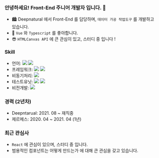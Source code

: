### 안녕하세요! Front-End 주니어 개발자 입니다. 👋

* 🏙 Deepnatural 에서 Front-End 를 담당하며, ``데이터 가공 작업도구`` 를 개발하고 있습니다.
* 🤗 ``Vue`` 와 ``Typescript`` 를 좋아합니다.
* 😎 ``HTMLCanvas API`` 에 큰 관심이 있고, 스터디 중 입니다 !

### Skill

* 언어: <img src="https://img.shields.io/badge/Javascript----blue"> <img src="https://img.shields.io/badge/Typescript----blue">
* 프레임워크: <img src="https://img.shields.io/badge/Vue-2-brightgreen"> <img src="https://img.shields.io/badge/Vue-3-brightgreen">
* 비동기처리: <img src="https://img.shields.io/badge/RxJS----green">
* 테스트유닛: <img src="https://img.shields.io/badge/Jest----red"> <img src="https://img.shields.io/badge/VueTestUtils----red">
* 비전개발: <img src="https://img.shields.io/badge/Canvas----lightgrey">

### 경력 (2년차)

* Deepntarual: 2021. 08 ~ 재직중
* 제르메스: 2020. 04 ~ 2021. 04 (1년)

### 최근 관심사

* ``React`` 에 관심이 있으며, 스터디 중 입니다.
* 범용적인 컴포넌트는 어떻게 만드는가 에 대해 큰 관심을 갖고 있습니다.
